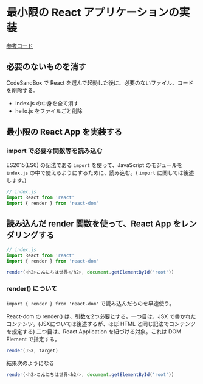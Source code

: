 # 最小限の React アプリケーションの実装

[参考コード](https://codesandbox.io/s/ypz99xk111)

## 必要のないものを消す

CodeSandBox で React を選んで起動した後に、必要のないファイル、コードを削除する。

* index.js の中身を全て消す
* hello.js をファイルごと削除

## 最小限の React App を実装する

### import で必要な関数等を読み込む

ES2015\(ES6\) の記法である `import` を使って、JavaScript のモジュールを `index.js` の中で使えるようにするために、読み込む。\( `import` に関しては後述します。\)

```javascript
// index.js
import React from 'react'
import { render } from 'react-dom'
```

## 読み込んだ render 関数を使って、React App をレンダリングする

```javascript
// index.js
import React from 'react'
import { render } from 'react-dom'

render(<h2>こんにちは世界</h2>, document.getElementById('root'))
```

### render\(\) について

`import { render } from 'react-dom'` で読み込んだものを早速使う。

React-dom の render\(\) は、引数を2つ必要とする。一つ目は、JSX で書かれたコンテンツ。\(JSXについては後述するが、ほぼ HTML と同じ記法でコンテンツを規定する\) 二つ目は、React Application を紐づける対象。これは DOM Element で指定する。

```javascript
render(JSX, target)
```

結果次のようになる

```javascript
render(<h2>こんにちは世界<h2/>, document.getElementById('root'))
```

